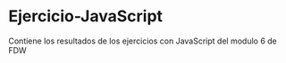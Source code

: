 # Ejercicio-JavaScript
Contiene los resultados de los ejercicios con JavaScript del modulo 6 de FDW
